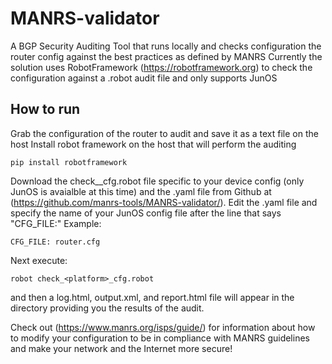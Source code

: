 # MANRS-validator
A BGP Security Auditing Tool that runs locally and checks configuration the router config against the best practices as defined by MANRS
Currently the solution uses RobotFramework (https://robotframework.org) to check the configuration against a .robot audit file and only supports JunOS 
## How to run
Grab the configuration of the router to audit and save it as a text file on the host 
Install robot framework on the host that will perform the auditing
```
pip install robotframework
```
Download the check_<platform>_cfg.robot file specific to your device config (only JunOS is avaialble at this time) and the <platform>.yaml file from Github at (https://github.com/manrs-tools/MANRS-validator/).
Edit the <platform>.yaml file and specify the name of your JunOS config file after the line that says "CFG_FILE:"
Example:
```
CFG_FILE: router.cfg
```
Next execute: 
```
robot check_<platform>_cfg.robot
```
and then a log.html, output.xml, and report.html file will appear in the directory providing you the results of the audit.

Check out (https://www.manrs.org/isps/guide/) for information about how to modify your configuration to be in compliance with MANRS guidelines and make your network and the Internet more secure!
